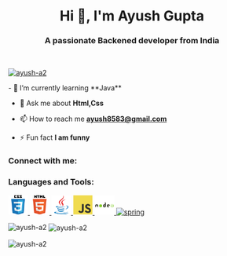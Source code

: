 


<h1 align="center">Hi 👋, I'm Ayush Gupta</h1>
<h3 align="center">A passionate Backened developer from India</h3>




  <p align="left"> <img style="height: 300px; margin-left: 900px; margin-top: -80px;" src="https://camo.githubusercontent.com/5ddf73ad3a205111cf8c686f687fc216c2946a75005718c8da5b837ad9de78c9/68747470733a2f2f7468756d62732e6766796361742e636f6d2f4576696c4e657874446576696c666973682d736d616c6c2e676966" alt="ayush-a2" /> </p>
    
<p align="left"> <a href="https://github.com/ryo-ma/github-profile-trophy"><img src="https://github-profile-trophy.vercel.app/?username=ayush-a2" alt="ayush-a2" /></a> </p>
- 🌱 I’m currently learning **Java**

- 💬 Ask me about **Html,Css**

- 📫 How to reach me **ayush8583@gmail.com**

- ⚡ Fun fact **I am funny**

<h3 align="left">Connect with me:</h3>
<p align="left">
</p>

<h3 align="left">Languages and Tools:</h3>
<p align="left"> <a href="https://www.w3schools.com/css/" target="_blank" rel="noreferrer"> <img src="https://raw.githubusercontent.com/devicons/devicon/master/icons/css3/css3-original-wordmark.svg" alt="css3" width="40" height="40"/> </a> <a href="https://www.w3.org/html/" target="_blank" rel="noreferrer"> <img src="https://raw.githubusercontent.com/devicons/devicon/master/icons/html5/html5-original-wordmark.svg" alt="html5" width="40" height="40"/> </a> <a href="https://www.java.com" target="_blank" rel="noreferrer"> <img src="https://raw.githubusercontent.com/devicons/devicon/master/icons/java/java-original.svg" alt="java" width="40" height="40"/> </a> <a href="https://developer.mozilla.org/en-US/docs/Web/JavaScript" target="_blank" rel="noreferrer"> <img src="https://raw.githubusercontent.com/devicons/devicon/master/icons/javascript/javascript-original.svg" alt="javascript" width="40" height="40"/> </a> <a href="https://nodejs.org" target="_blank" rel="noreferrer"> <img src="https://raw.githubusercontent.com/devicons/devicon/master/icons/nodejs/nodejs-original-wordmark.svg" alt="nodejs" width="40" height="40"/> </a> <a href="https://spring.io/" target="_blank" rel="noreferrer"> <img src="https://www.vectorlogo.zone/logos/springio/springio-icon.svg" alt="spring" width="40" height="40"/> </a> </p>

<p><img align="left" src="https://github-readme-stats.vercel.app/api/top-langs?username=ayush-a2&show_icons=true&locale=en&layout=compact" alt="ayush-a2" /></p>

<p>&nbsp;<img align="center" src="https://github-readme-stats.vercel.app/api?username=ayush-a2&show_icons=true&locale=en" alt="ayush-a2" /></p>

<p><img align="center" src="https://github-readme-streak-stats.herokuapp.com/?user=ayush-a2&" alt="ayush-a2" /></p>
